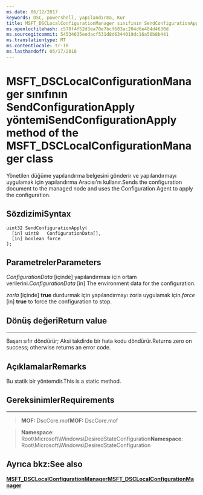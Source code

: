 ```yaml
---
ms.date: 06/12/2017
keywords: DSC, powershell, yapılandırma, Kur
title: MSFT_DSCLocalConfigurationManager sınıfının SendConfigurationApply yöntemi
ms.openlocfilehash: c578f4f52d3ea70e7bcf683ac204d6e484d4630d
ms.sourcegitcommit: 54534635eedacf531d8d6344019dc16a50b8b441
ms.translationtype: MT
ms.contentlocale: tr-TR
ms.lasthandoff: 05/17/2018
---
```

# <a name="sendconfigurationapply-method-of-the-msftdsclocalconfigurationmanager-class"></a><span data-ttu-id="cb01f-103">MSFT_DSCLocalConfigurationManager sınıfının SendConfigurationApply yöntemi</span><span class="sxs-lookup"><span data-stu-id="cb01f-103">SendConfigurationApply method of the MSFT_DSCLocalConfigurationManager class</span></span>

<span data-ttu-id="cb01f-104">Yönetilen düğüme yapılandırma belgesini gönderir ve yapılandırmayı uygulamak için yapılandırma Aracısı'nı kullanır.</span><span class="sxs-lookup"><span data-stu-id="cb01f-104">Sends the configuration document to the managed node and uses the Configuration Agent to apply the configuration.</span></span>

<a name="syntax"></a><span data-ttu-id="cb01f-105">Sözdizimi</span><span class="sxs-lookup"><span data-stu-id="cb01f-105">Syntax</span></span>
------

```mof
uint32 SendConfigurationApply(
  [in] uint8   ConfigurationData[],
  [in] boolean force
);
```

<a name="parameters"></a><span data-ttu-id="cb01f-106">Parametreler</span><span class="sxs-lookup"><span data-stu-id="cb01f-106">Parameters</span></span>
----------

<span data-ttu-id="cb01f-107">*ConfigurationData* \[içinde\] yapılandırması için ortam verilerini.</span><span class="sxs-lookup"><span data-stu-id="cb01f-107">*ConfigurationData* \[in\] The environment data for the configuration.</span></span>

<span data-ttu-id="cb01f-108">*zorla* \[içinde\] **true** durdurmak için yapılandırmayı zorla uygulamak için.</span><span class="sxs-lookup"><span data-stu-id="cb01f-108">*force* \[in\] **true** to force the configuration to stop.</span></span>

## <a name="return-value"></a><span data-ttu-id="cb01f-109">Dönüş değeri</span><span class="sxs-lookup"><span data-stu-id="cb01f-109">Return value</span></span>
------------

<span data-ttu-id="cb01f-110">Başarı sıfır döndürür; Aksi takdirde bir hata kodu döndürür.</span><span class="sxs-lookup"><span data-stu-id="cb01f-110">Returns zero on success; otherwise returns an error code.</span></span>

## <a name="remarks"></a><span data-ttu-id="cb01f-111">Açıklamalar</span><span class="sxs-lookup"><span data-stu-id="cb01f-111">Remarks</span></span>

<span data-ttu-id="cb01f-112">Bu statik bir yöntemdir.</span><span class="sxs-lookup"><span data-stu-id="cb01f-112">This is a static method.</span></span>

## <a name="requirements"></a><span data-ttu-id="cb01f-113">Gereksinimler</span><span class="sxs-lookup"><span data-stu-id="cb01f-113">Requirements</span></span>
------------
><span data-ttu-id="cb01f-114">**MOF:** DscCore.mof</span><span class="sxs-lookup"><span data-stu-id="cb01f-114">**MOF:** DscCore.mof</span></span>

><span data-ttu-id="cb01f-115">**Namespace**: Root\Microsoft\Windows\DesiredStateConfiguration</span><span class="sxs-lookup"><span data-stu-id="cb01f-115">**Namespace**: Root\Microsoft\Windows\DesiredStateConfiguration</span></span>


## <a name="see-also"></a><span data-ttu-id="cb01f-116">Ayrıca bkz:</span><span class="sxs-lookup"><span data-stu-id="cb01f-116">See also</span></span>


[<span data-ttu-id="cb01f-117">**MSFT_DSCLocalConfigurationManager**</span><span class="sxs-lookup"><span data-stu-id="cb01f-117">**MSFT_DSCLocalConfigurationManager**</span></span>](msft-dsclocalconfigurationmanager.md)